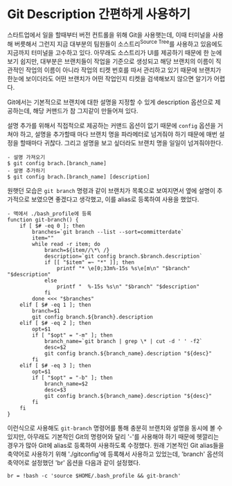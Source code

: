 # Git Description 간편하게 사용하기

스타트업에서 일을 할때부터 버전 컨트롤을 위해 Git을 사용햇는데, 이때 터미널을 사용해 버릇해서 그런지 지금 대부분의 팀원들이 소스트리<sup>Source Tree</sup>를 사용하고 있음에도 지금까지 터미널을 고수하고 있다. 아무래도 소스트리가 UI를 제공하기 때문에 한 눈에 보기 쉽지만, 대부분은 브랜치들이 작업을 기준으로 생성되고 해당 브랜치의 이름이 직관적인 작업의 이름이 아니라 작업의 티켓 번호를 따서 관리하고 있기 때문에 브랜치가 한눈에 보이더라도 어떤 브랜치가 어떤 작업인지 티켓을 검색해보지 않으면 알기가 어렵다.

Git에서는 기본적으로 브랜치에 대한 설명을 지정할 수 있게 description 옵션으로 제공하는데, 해당 커맨드가 참 그지같이 만들어져 있다.

설명 추가를 위해서 직접적으로 제공하는 커맨드 옵션이 없기 때문에 `config` 옵션을 거쳐야 하고, 설명을 추가할때 마다 브랜치 명을 파라메터로 넘겨줘야 하기 때문에 매번 설정을 할때마다 귀찮다. 그리고 설명을 보고 싶더라도 브랜치 명을 일일이 넘겨줘야한다.

```terminal
- 설명 가져오기
$ git config brach.[branch_name]
- 설명 추가하기
$ git config brach.[branch_name] [description]
```

원햇던 모습은 `git branch` 명령과 같이 브랜치가 목록으로 보여지면서 옆에 설명이 추가적으로 보였으면 좋겠다고 생각했고, 이를 alias로 등록하여 사용을 했었다.

```vi
- 맥에서 ./bash_profile에 등록
function git-branch() {
    if [ $# -eq 0 ]; then
        branches=`git branch --list --sort=committerdate`
        item=""
        while read -r item; do
            branch=${item//\*\ /}
            description=`git config branch.$branch.description`
            if [[ "$item" =~ "*" ]]; then
                printf "* \e[0;33m%-15s %s\e[m\n" "$branch" "$description"
            else
                printf "  %-15s %s\n" "$branch" "$description"
            fi
        done <<< "$branches"
    elif [ $# -eq 1 ]; then
        branch=$1
        git config branch.${branch}.description
    elif [ $# -eq 2 ]; then
        opt=$1
        if [ "$opt" = "-m" ]; then
            branch_name=`git branch | grep \* | cut -d ' ' -f2`
            desc=$2
            git config branch.${branch_name}.description "${desc}"
        fi
    elif [ $# -eq 3 ]; then
        opt=$1
        if [ "$opt" = "-b" ]; then
            branch_name=$2
            desc=$3
            git config branch.${branch_name}.description "${desc}"
        fi
    fi
}
```


이런식으로 사용해도 `git-branch` 명령어를 통해 충분히 브랜치와 설명을 동시에 볼 수 있지만, 아무래도 기본적인 Git의 명령어와 달리 '-'를 사용해야 하기 때문에 헷깔리는 경우가 많아 Git에 alias로 등록하여 사용하도록 수정했다. 원래 기본적인 Git alias들을 축약어로 사용하기 위해 './gitconfig'에 등록해서 사용하고 있었는데, 'branch' 옵션의 축약어로 설정했던 'br' 옵션을 다음과 같이 설정했다.

```vi
br = !bash -c 'source $HOME/.bash_profile && git-branch'
```